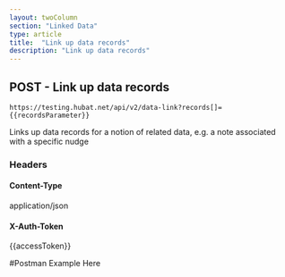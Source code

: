 ```yaml
---
layout: twoColumn
section: "Linked Data"
type: article
title:  "Link up data records"
description: "Link up data records"
---
```


## POST - Link up data records 
   
`https://testing.hubat.net/api/v2/data-link?records[]={{recordsParameter}}`

Links up data records for a notion of related data, e.g. a note associated with a specific nudge

### Headers

#### Content-Type
application/json
#### X-Auth-Token
{{accessToken}}

#Postman Example Here

